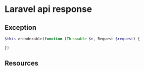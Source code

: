 # Laravel api response

## Exception
```php
$this->renderable(function (Throwable $e, Request $request) {

})
```

## Resources


